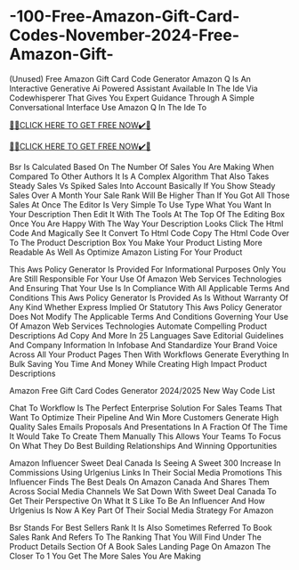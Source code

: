 # -100-Free-Amazon-Gift-Card-Codes-November-2024-Free-Amazon-Gift-
(Unused) Free Amazon Gift Card Code Generator Amazon Q Is An Interactive Generative Ai Powered Assistant Available In The Ide Via Codewhisperer That Gives You Expert Guidance Through A Simple Conversational Interface Use Amazon Q In The Ide To

[🎁🎁CLICK HERE TO GET FREE NOW✔️🎁](https://www.footlogix.com/Footlogix/media/Before-and-After/allgiftrafisarkar.html)

[🎁🎁CLICK HERE TO GET FREE NOW✔️🎁](https://www.footlogix.com/Footlogix/media/Before-and-After/allgiftrafisarkar.html)

Bsr Is Calculated Based On The Number Of Sales You Are Making When Compared To Other Authors It Is A Complex Algorithm That Also Takes Steady Sales Vs Spiked Sales Into Account Basically If You Show Steady Sales Over A Month Your Sale Rank Will Be Higher Than If You Got All Those Sales At Once The Editor Is Very Simple To Use Type What You Want In Your Description Then Edit It With The Tools At The Top Of The Editing Box Once You Are Happy With The Way Your Description Looks Click The Html Code And Magically See It Convert To Html Code Copy The Html Code Over To The Product Description Box You Make Your Product Listing More Readable As Well As Optimize Amazon Listing For Your Product

This Aws Policy Generator Is Provided For Informational Purposes Only You Are Still Responsible For Your Use Of Amazon Web Services Technologies And Ensuring That Your Use Is In Compliance With All Applicable Terms And Conditions This Aws Policy Generator Is Provided As Is Without Warranty Of Any Kind Whether Express Implied Or Statutory This Aws Policy Generator Does Not Modify The Applicable Terms And Conditions Governing Your Use Of Amazon Web Services Technologies Automate Compelling Product Descriptions Ad Copy And More In 25 Languages Save Editorial Guidelines And Company Information In Infobase And Standardize Your Brand Voice Across All Your Product Pages Then With Workflows Generate Everything In Bulk Saving You Time And Money While Creating High Impact Product Descriptions

Amazon Free Gift Card Codes Generator 2024/2025 New Way Code List

Chat To Workflow Is The Perfect Enterprise Solution For Sales Teams That Want To Optimize Their Pipeline And Win More Customers Generate High Quality Sales Emails Proposals And Presentations In A Fraction Of The Time It Would Take To Create Them Manually This Allows Your Teams To Focus On What They Do Best Building Relationships And Winning Opportunities

Amazon Influencer Sweet Deal Canada Is Seeing A Sweet 300 Increase In Commissions Using Urlgenius Links In Their Social Media Promotions This Influencer Finds The Best Deals On Amazon Canada And Shares Them Across Social Media Channels We Sat Down With Sweet Deal Canada To Get Their Perspective On What It S Like To Be An Influencer And How Urlgenius Is Now A Key Part Of Their Social Media Strategy For Amazon

Bsr Stands For Best Sellers Rank It Is Also Sometimes Referred To Book Sales Rank And Refers To The Ranking That You Will Find Under The Product Details Section Of A Book Sales Landing Page On Amazon The Closer To 1 You Get The More Sales You Are Making

